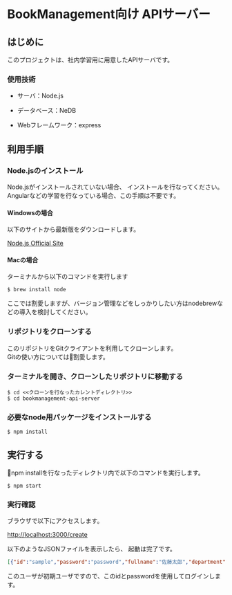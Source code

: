 # BookManagement向け APIサーバー

## はじめに

このプロジェクトは、社内学習用に用意したAPIサーバです。

### 使用技術

- サーバ：Node.js

- データベース：NeDB

- Webフレームワーク：express

## 利用手順

### Node.jsのインストール

Node.jsがインストールされていない場合、
インストールを行なってください。
Angularなどの学習を行なっている場合、この手順は不要です。

#### Windowsの場合

以下のサイトから最新版をダウンロードします。

[Node.js Official Site](https://nodejs.org/ja/)

#### Macの場合

ターミナルから以下のコマンドを実行します

```shell
$ brew install node
```

ここでは割愛しますが、バージョン管理などをしっかりしたい方はnodebrewなどの導入を検討してください。

### リポジトリをクローンする

このリポジトリをGitクライアントを利用してクローンします。
<br>
Gitの使い方については割愛します。

### ターミナルを開き、クローンしたリポジトリに移動する

```
$ cd <<クローンを行なったカレントディレクトリ>>
$ cd bookmanagement-api-server
```

### 必要なnode用パッケージをインストールする

```
$ npm install
```

## 実行する

npm installを行なったディレクトリ内で以下のコマンドを実行します。

```
$ npm start
```

### 実行確認

ブラウザで以下にアクセスします。

[http://localhost:3000/create](http://localhost:3000/create)

以下のようなJSONファイルを表示したら、
起動は完了です。

```json
[{"id":"sample","password":"password","fullname":"佐藤太郎","department":"1001","_id":"kxVWU7hVtpoTs49Q"}]
```

このユーザが初期ユーザですので、このidとpasswordを使用してログインします。